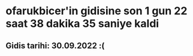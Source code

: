 # ofarukbicer'in gidisine son 1 gun 22 saat 38 dakika 35 saniye kaldi

## Gidis tarihi: 30.09.2022 :(